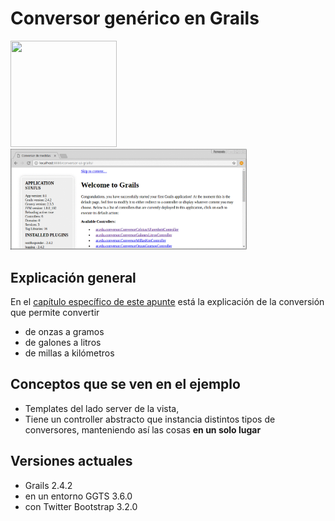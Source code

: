 # Conversor genérico en Grails

<div>
<img src="https://cloud.githubusercontent.com/assets/4549002/18518303/d6a3472a-7a75-11e6-94bf-59f101dedb20.png" height="170px" width="170px"/>
<img src="video/demo.gif" height="75%" width="75%"/>
</div>

## Explicación general
En el [capítulo específico de este apunte](https://docs.google.com/document/d/1g9Q7TxWU5hJu6_V8r63eSCek1EC1PCTL-f310XzDANE/edit#heading=h.5slbq2o2ct46) 
está la explicación de la conversión que permite convertir

* de onzas a gramos
* de galones a litros
* de millas a kilómetros

## Conceptos que se ven en el ejemplo

* Templates del lado server de la vista, 
* Tiene un controller abstracto que instancia distintos tipos de conversores, manteniendo así las cosas __en un solo lugar__

## Versiones actuales

* Grails 2.4.2
* en un entorno GGTS 3.6.0
* con Twitter Bootstrap 3.2.0


